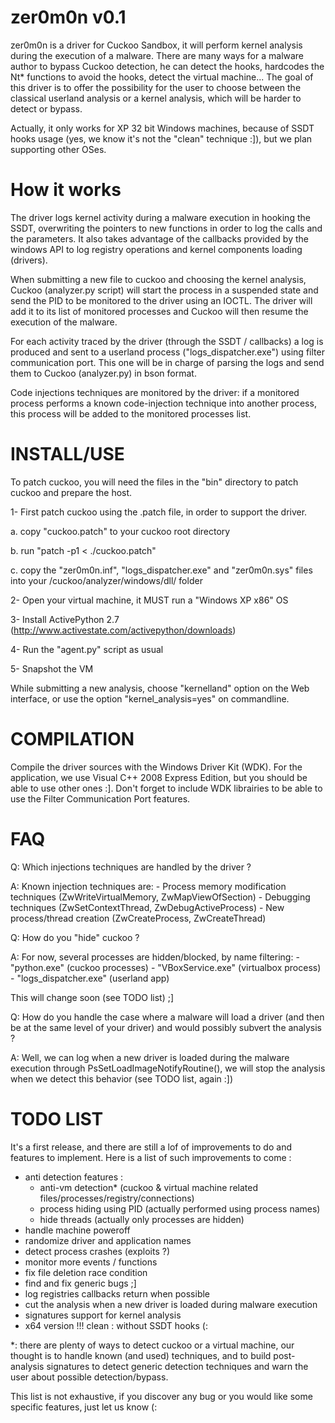 
zer0m0n v0.1
============

zer0m0n is a driver for Cuckoo Sandbox, it will perform kernel analysis during the execution of a malware. There are many ways for a malware author to
bypass Cuckoo detection, he can detect the hooks, hardcodes the Nt* functions to avoid the hooks, detect the virtual machine... The goal of this
driver is to offer the possibility for the user to choose between the classical userland analysis or a kernel analysis, which will be harder to detect
or bypass.

Actually, it only works for XP 32 bit Windows machines, because of SSDT hooks usage (yes, we know it's not the "clean" technique :]), but we plan
supporting other OSes.

How it works
============

The driver logs kernel activity during a malware execution in hooking the SSDT, overwriting the pointers to new functions in order to log the calls
and the parameters. It also takes advantage of the callbacks provided by the windows API to log registry operations and kernel components loading
(drivers).

When submitting a new file to cuckoo and choosing the kernel analysis, Cuckoo (analyzer.py script) will start the process in a suspended state and
send the PID to be monitored to the driver using an IOCTL. The driver will add it to its list of monitored processes and Cuckoo will then resume the
execution of the malware.

For each activity traced by the driver (through the SSDT / callbacks) a log is produced and sent to a userland process ("logs_dispatcher.exe") using
filter communication port. This one will be in charge of parsing the logs and send them to Cuckoo (analyzer.py) in bson format.

Code injections techniques are monitored by the driver: if a monitored process performs a known code-injection technique into another process, this
process will be added to the monitored processes list.

INSTALL/USE
===========

To patch cuckoo, you will need the files in the "bin" directory to patch cuckoo and prepare the host.

1- First patch cuckoo using the .patch file, in order to support the driver.

a. copy "cuckoo.patch" to your cuckoo root directory
 
b. run "patch -p1 < ./cuckoo.patch"
  
c. copy the "zer0m0n.inf", "logs_dispatcher.exe" and "zer0m0n.sys" files into your /cuckoo/analyzer/windows/dll/ folder
   
2- Open your virtual machine, it MUST run a "Windows XP x86" OS

3- Install ActivePython 2.7 (http://www.activestate.com/activepython/downloads)

4- Run the "agent.py" script as usual

5- Snapshot the VM

While submitting a new analysis, choose "kernelland" option on the Web interface, or use the option "kernel_analysis=yes" on commandline.

COMPILATION
===========

Compile the driver sources with the Windows Driver Kit (WDK).
For the application, we use Visual C++ 2008 Express Edition, but you should be able to use other ones :]. Don't forget to include WDK librairies to
be able to use the Filter Communication Port features.

FAQ
===

Q: Which injections techniques are handled by the driver ?

A: Known injection techniques are:
    - Process memory modification techniques (ZwWriteVirtualMemory, ZwMapViewOfSection)
    - Debugging techniques (ZwSetContextThread, ZwDebugActiveProcess)
    - New process/thread creation (ZwCreateProcess, ZwCreateThread)

Q: How do you "hide" cuckoo ?

A: For now, several processes are hidden/blocked, by name filtering:
    - "python.exe" (cuckoo processes)
    - "VBoxService.exe" (virtualbox process)
    - "logs_dispatcher.exe" (userland app)

This will change soon (see TODO list) ;]

Q: How do you handle the case where a malware will load a driver (and then be at the same level of your driver) and would possibly subvert the
analysis ?

A: Well, we can log when a new driver is loaded during the malware execution through PsSetLoadImageNotifyRoutine(), we will stop the analysis when
we detect this behavior (see TODO list, again :])

TODO LIST
=========

It's a first release, and there are still a lof of improvements to do and features to implement.
Here is a list of such improvements to come :

- anti detection features :
    + anti-vm detection* (cuckoo & virtual machine related files/processes/registry/connections)
    + process hiding using PID (actually performed using process names)
    + hide threads (actually only processes are hidden)
- handle machine poweroff
- randomize driver and application names
- detect process crashes (exploits ?)
- monitor more events / functions
- fix file deletion race condition
- find and fix generic bugs ;]
- log registries callbacks return when possible
- cut the analysis when a new driver is loaded during malware execution
- signatures support for kernel analysis
- x64 version !!! clean : without SSDT hooks (:

*: there are plenty of ways to detect cuckoo or a virtual machine, our thought is to handle known (and used) techniques, and to build
   post-analysis signatures to detect generic detection techniques and warn the user about possible detection/bypass.

This list is not exhaustive, if you discover any bug or you would like some specific features, just let us know (: 


